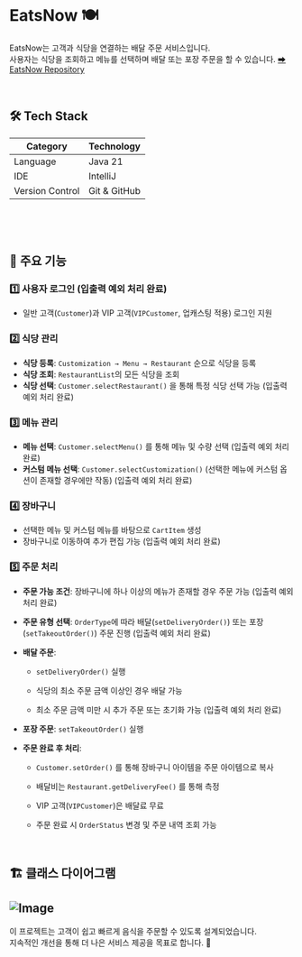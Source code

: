 # EatsNow 🍽️
EatsNow는 고객과 식당을 연결하는 배달 주문 서비스입니다.  
사용자는 식당을 조회하고 메뉴를 선택하며 배달 또는 포장 주문을 할 수 있습니다.
[➡ EatsNow Repository](https://github.com/jieunyy/kbt_week1)  

⠀
## 🛠️ Tech Stack
| Category         | Technology   |
|-----------------|-------------|
| Language        | Java 21      |
| IDE            | IntelliJ     |
| Version Control | Git & GitHub |  
⠀  

  ⠀  
  
## 📖 주요 기능
### 1️⃣ 사용자 로그인 (입출력 예외 처리 완료)
- 일반 고객(`Customer`)과 VIP 고객(`VIPCustomer`, 업캐스팅 적용) 로그인 지원
### 2️⃣ 식당 관리
- **식당 등록**: `Customization → Menu → Restaurant` 순으로 식당을 등록
- **식당 조회**: `RestaurantList`의 모든 식당을 조회
- **식당 선택**: `Customer.selectRestaurant()` 을 통해 특정 식당 선택 가능  (입출력 예외 처리 완료)
### 3️⃣ 메뉴 관리
- **메뉴 선택**: `Customer.selectMenu()` 를 통해 메뉴 및 수량 선택 (입출력 예외 처리 완료)
- **커스텀 메뉴 선택**: `Customer.selectCustomization()` (선택한 메뉴에 커스텀 옵션이 존재할 경우에만 작동)  (입출력 예외 처리 완료)
### 4️⃣ 장바구니
- 선택한 메뉴 및 커스텀 메뉴를 바탕으로 `CartItem` 생성
- 장바구니로 이동하여 추가 편집 가능 (입출력 예외 처리 완료)
### 5️⃣ 주문 처리
- **주문 가능 조건**: 장바구니에 하나 이상의 메뉴가 존재할 경우 주문 가능  (입출력 예외 처리 완료)
- **주문 유형 선택**: `OrderType`에 따라 배달(`setDeliveryOrder()`) 또는 포장(`setTakeoutOrder()`) 주문 진행  (입출력 예외 처리 완료)
- **배달 주문**:
  
  - `setDeliveryOrder()` 실행
  
  - 식당의 최소 주문 금액 이상인 경우 배달 가능
  
  - 최소 주문 금액 미만 시 추가 주문 또는 초기화 가능  (입출력 예외 처리 완료)
- **포장 주문**: `setTakeoutOrder()` 실행
- **주문 완료 후 처리**:
  
  - `Customer.setOrder()` 를 통해 장바구니 아이템을 주문 아이템으로 복사
  
  - 배달비는 `Restaurant.getDeliveryFee()` 를 통해 측정
  
  - VIP 고객(`VIPCustomer`)은 배달료 무료
  
  - 주문 완료 시 `OrderStatus` 변경 및 주문 내역 조회 가능
 
⠀  

## 🏗️ 클래스 다이어그램
![Image](https://github.com/user-attachments/assets/f706c0d2-cfeb-4a62-b741-736a3b600a47)
⠀
---
이 프로젝트는 고객이 쉽고 빠르게 음식을 주문할 수 있도록 설계되었습니다.  
지속적인 개선을 통해 더 나은 서비스 제공을 목표로 합니다. 🚀
